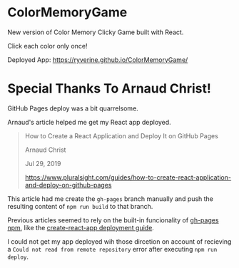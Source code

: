 # ColorMemoryGame
New version of Color Memory Clicky Game built with React.

Click each color only once!

Deployed App: https://ryverine.github.io/ColorMemoryGame/

# Special Thanks To Arnaud Christ!

GitHub Pages deploy was a bit quarrelsome.

Arnaud's article helped me get my React app deployed.

>    How to Create a React Application and Deploy It on GitHub Pages
>
>    Arnaud Christ
>
>    Jul 29, 2019
>
>    https://www.pluralsight.com/guides/how-to-create-react-application-and-deploy-on-github-pages

This article had me create the `gh-pages` branch manually and push the resulting content of `npm run build` to that branch.

Previous articles seemed to rely on the built-in funcionality of [gh-pages npm](https://www.npmjs.com/package/gh-pages), like the [create-react-app deployment guide](https://create-react-app.dev/docs/deployment).

I could not get my app deployed wih those dircetion on account of recieving a `Could not read from remote repository` error after executing `npm run deploy`.




